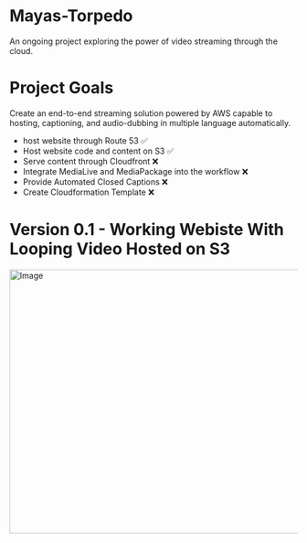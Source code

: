 # Mayas-Torpedo
An ongoing project exploring the power of video streaming through the cloud.

# Project Goals
Create an end-to-end streaming solution powered by AWS capable to hosting, captioning, and audio-dubbing in multiple language automatically.
- host website through Route 53 ✅
- Host website code and content on S3 ✅
- Serve content through Cloudfront ❌
- Integrate MediaLive and MediaPackage into the workflow ❌
- Provide Automated Closed Captions ❌
- Create Cloudformation Template ❌



# Version 0.1 - Working Webiste With Looping Video Hosted on S3
<img width="1134" height="462" alt="Image" src="https://github.com/user-attachments/assets/ce3e9898-6fe1-483e-800b-9881142e7f04" />
